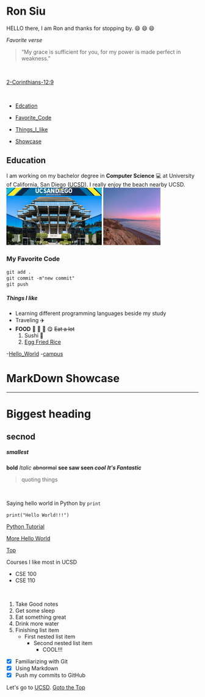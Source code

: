 # Ron Siu
HELLO there, I am Ron and thanks for stopping by. :smile: :smile: :smile:

*Favorite verse*
>“My grace is sufficient for you, for my power is made perfect in weakness.” 
<br/>

[2-Corinthians-12:9](https://www.biblegateway.com/passage/?search=2%20Corinthians%2012%3A9&version=NIV)

<br/>

- [Edcation](#education)

- [Favorite_Code](#my-favorite-code)

- [Things_I_like](#things-i-like)
  
- [Showcase](#markdown-showcase)

## Education
I am working on my bachelor degree in **Computer Science** :computer: 
at University of California, San Diego ([UCSD](https://ucsd.edu/)). 
I really enjoy the beach nearby UCSD. 
<br/>
<img src="./images/UCSD.png" width="250px" height="150px">
<img src="./images/LaJolla.jpg" width="150px" height="150px">

### My Favorite Code
```
git add .
git commit -m"new commit"
git push
```

##### Things I like 
- Learning different programming languages beside my study
- Traveling  :airplane:
- **FOOD** :rice: :curry: :bento: :yum: ~~Eat a lot~~
  1. Sushi :sushi:
  2. [Egg Fried Rice](https://www.youtube.com/watch?v=FrUfwpaNNIM) 

-[Hello_World](./HelloWorld.md)
  -[campus](./images/campus-timeline.jpg)

# MarkDown Showcase
<hr/>

# Biggest heading
## secnod
##### smallest

**bold**
*Italic*
~~abnormal~~
**see saw seen _cool_**
***It's Fantastic***
> quoting things
<br/>

Saying hello world in Python by `print`
```
print("Hello World!!!")
```
[Python Tutorial](https://www.w3schools.com/python/default.asp)

[More Hello World](./HelloWorld.md)

[Top](#ron-siu)

Courses I like most in UCSD
- CSE 100
- CSE 110
<br/>


1. Take Good notes
2. Get some sleep
3. Eat something great
4. Drink more water
5. Finishing list item
     - First nested list item
       - Second nested list item
         - COOL!!!

- [x] Familiarizing with Git
- [x] Using Markdown
- [x] Push my commits to GitHub

Let's go to [UCSD](https://ucsd.edu/). 
[Goto the Top](#ron-siu)